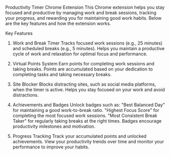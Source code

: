 Productivity Timer Chrome Extension
This Chrome extension helps you stay focused and productive by managing work and break sessions, tracking your progress, and rewarding you for maintaining good work habits. Below are the key features and how the extension works.

Key Features
1. Work and Break Timer
Tracks focused work sessions (e.g., 25 minutes) and scheduled breaks (e.g., 5 minutes).
Helps you maintain a productive cycle of work and relaxation for optimal focus and performance.

2. Virtual Points System
Earn points for completing work sessions and taking breaks.
Points are accumulated based on your dedication to completing tasks and taking necessary breaks.

3. Site Blocker
Blocks distracting sites, such as social media platforms, when the timer is active.
Helps you stay focused on your work and avoid distractions.

5. Achievements and Badges
Unlock badges such as:
"Best Balanced Day" for maintaining a good work-to-break ratio.
"Highest Focus Score" for completing the most focused work sessions.
"Most Consistent Break Taker" for regularly taking breaks at the right times.
Badges encourage productivity milestones and motivation.

7. Progress Tracking
Track your accumulated points and unlocked achievements.
View your productivity trends over time and monitor your performance to improve your habits.

